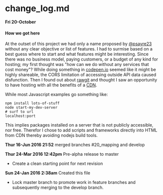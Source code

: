 # change_log.md

__Fri 20-October__
#### How we got here
At the outset of this project we had only a name proposed by [@psayre23](https://github.com/Tacoma-JS/ideas/commit/576174500336a9a63938a308dcac8099a1184c08)
without any clear objective or list of features.  I had to surmise based on a
best guess where to start and what features might be interesting. Since there
was no business model, paying customers, or a budget of any kind for hosting;
my first thought was "how can we do without any services that cost money"?
While doing something in [codepen.io](https://codepen.io/#) seemed like it might
be highly shareable, the CORS limitation of accessing outside API data caused
disfunction. Then I found out about [rawgit](http://rawgit.com/) and thought I
saw an opportunity to have hosting with all the benefits of a [CDN](https://en.wikipedia.org/wiki/Content_delivery_network).

While most Javascript examples go something like:
```
npm install lots-of-stuff
node start-my-dev-server
# surf to url
localhost:port
```
This implies packages installed on a server that is not publicly accessible,
nor free.  Therefor I chose to add scripts and frameworks directly into HTML
from CDN thereby avoiding nodejs build tools.


__Thur 16-Jun 2016 21:52__ merged branches #20_mapping and develop

__Thur 24-Mar 2016 12:42pm__ Pre-alpha release to master
* Create a clean starting point for next revision

__Sun 24-Jan 2016 2:38am__ Created this file
* Lock master branch to promote work in feature branches and subsequently merging to the develop branch.